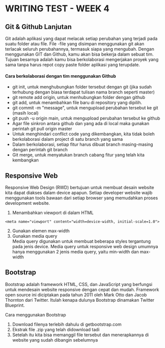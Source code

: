 # WRITING TEST - WEEK 4
## Git & Github Lanjutan
Git adalah aplikasi yang dapat melacak setiap perubahan yang terjadi pada suatu folder atau file. File -file yang disimpan menggunakan git akan terlacak seluruh perubahannya, termasuk siapa yang mengubah. Dengan menggunakan GIT dan Github, kamu akan bisa bekerja dalam sebuat tim. Tujuan besarnya adalah kamu bisa berkolaborasi mengerjakan proyek yang sama tanpa harus repot copy paste folder aplikasi yang terupdate.

#### Cara berkolaborasi dengan tim menggunakan Github
* git init, untuk menghubungkan folder tersebut dengan git (jika sudah terhubung dengan biasa terdapat tulisan nama branch seperti master)
* git remote add origin, untuk menhubungkan folder dengan github
* git add, untuk menambahkan file baru di repository yang dipilih.
* git commit -m "message", untuk mengupload perubahan tersebut ke git (masih local)
* git push -u origin main, untuk mengupload perubahan tersebut ke github
* Agar file sinkron antara github dan yang ada di local maka gunakan perintah git pull origin master
* Untuk menghindari conflict code yang dikembangkan, kita tidak boleh berkolaborasi dalam project di satu branch yang sama
* Dalam berkolaborasi, setiap fitur harus dibuat branch masing-masing dengan perintah git branch <branch>
* Git merge, untuk menyatukan branch cabang fitur yang telah kita kembangkan

## Responsive Web
Responsive Web Design (RWD) bertujuan untuk membuat desain website kita dapat diakses dalam device apapun. Setiap developer website wajib menggunakan tools bawaan dari setiap browser yang memudahkan proses development website.

1. Menambahkan viewport di dalam HTML
```
<meta name="viewport" content="width=device-width, initial-scale=1.0">
```
2. Gunakan elemen max-width
3. Gunakan media query<br>
Media query digunakan untuk membuat beberapa styles tergantung pada jenis device. Media query untuk responsive web design umumnya hanya menggunakan 2 jenis media query, yaitu min-width dan max-width

## Bootstrap
Bootstrap adalah framework HTML, CSS, dan JavaScript yang berfungsi untuk mendesain website responsive dengan cepat dan mudah. Framework open source ini diciptakan pada tahun 2011 oleh Mark Otto dan Jacob Thornton dari Twitter. Itulah kenapa dulunya Bootstrap dinamakan Twitter Blueprint.

Cara menggunakan Bootstrap<br>
1. Download filenya terlebih dahulu di getbootstrap.com
2. Ekstrak file .zip yang telah didownload tadi
3. Setelah itu kita bisa memanggil file tersebut dan menerapkannya di website yang sudah dibangin sebelumnya